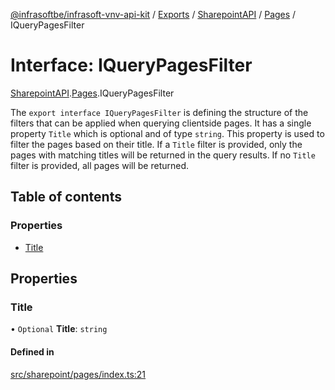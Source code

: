 [@infrasoftbe/infrasoft-vnv-api-kit](../README.md) / [Exports](../modules.md) / [SharepointAPI](../modules/SharepointAPI.md) / [Pages](../modules/SharepointAPI.Pages.md) / IQueryPagesFilter

# Interface: IQueryPagesFilter

[SharepointAPI](../modules/SharepointAPI.md).[Pages](../modules/SharepointAPI.Pages.md).IQueryPagesFilter

The `export interface IQueryPagesFilter` is defining the structure of the filters that can be
applied when querying clientside pages. It has a single property `Title` which is optional and of
type `string`. This property is used to filter the pages based on their title. If a `Title` filter
is provided, only the pages with matching titles will be returned in the query results. If no
`Title` filter is provided, all pages will be returned.

## Table of contents

### Properties

- [Title](SharepointAPI.Pages.IQueryPagesFilter.md#title)

## Properties

### Title

• `Optional` **Title**: `string`

#### Defined in

[src/sharepoint/pages/index.ts:21](https://github.com/infrasoftbe/Infrasoft-vnv-api-kit/blob/783d42b/src/sharepoint/pages/index.ts#L21)
